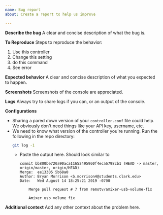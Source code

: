 ```yaml
---
name: Bug report
about: Create a report to help us improve

---
```


**Describe the bug**
A clear and concise description of what the bug is.

**To Reproduce**
Steps to reproduce the behavior:
1. Use this controller
2. Change this setting
3. do this command
4. See error

**Expected behavior**
A clear and concise description of what you expected to happen.

**Screenshots**
Screenshots of the console are appreciated.

**Logs**
Always try to share logs if you can, or an output of the console.

**Configurations**
 - Sharing a pared down version of your `controller.conf` file could help. We obviously don't need things like your API key, username, etc.
 - We need to know what version of the controller you're running. Run the following in the repo directory:
    ```sh
    git log -1
    ```
    - Paste the output here. Should look similar to
        ```
        commit bb800be720a90aca11652495960f4eca6798cb1 (HEAD -> master, origin/master, origin/HEAD)
        Merge:  ee13305 5b68a0
        Author: Bryan Morrison <b.morrison4@students.clark.edu>
        Date:   Wed August 14 18:25:21 2019 -0700

            Merge pull request # 7 from remotv/amixer-usb-volume-fix

            Amixer usb volume fix
        ```

**Additional context**
Add any other context about the problem here.
